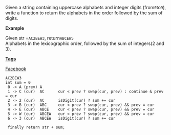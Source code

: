 Given a string containing uppercase alphabets and integer digits \(from`0`to`9`\), write a function to return the alphabets in the order followed by the sum of digits.

**Example**

Given str =`AC2BEW3`, return`ABCEW5`  
Alphabets in the lexicographic order, followed by the sum of integers\(2 and 3\).

[**Tags**](http://lintcode.com/en/problem/rearrange-a-string-with-integers/#tags)

[Facebook](http://lintcode.com/tag/facebook/)

```
AC2BEW3
int sum = 0
 0 -> A (prev) A
 1 -> C (cur)  AC      cur < prev ? swap(cur, prev) : continue & prev = cur
 2 -> 2 (cur)  AC      isDigit(cur) ? sum += cur
 3 -> B (cur)  ABC     cur < prev ? swap(cur, prev) && prev = cur
 4 -> E (cur)  ABCE    cur < prev ? swap(cur, prev) && prev = cur
 5 -> W (cur)  ABCEW   cur < prev ? swap(cur, prev) && prev = cur
 6 -> 3 (cur)  ABCEW   isDigit(cur) ? sum += cur
 
 finally return str + sum;
 
```




